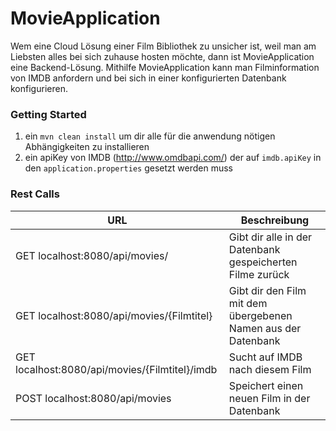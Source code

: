 # MovieApplication
Wem eine Cloud Lösung einer Film Bibliothek zu unsicher ist, weil man am Liebsten alles bei sich zuhause hosten möchte, dann ist MovieApplication eine Backend-Lösung.
Mithilfe MovieApplication kann man Filminformation von IMDB anfordern und bei sich in einer konfigurierten Datenbank konfigurieren.

### Getting Started
1. ein `mvn clean install` um dir alle für die anwendung nötigen Abhängigkeiten zu installieren
2. ein apiKey von IMDB (http://www.omdbapi.com/) der auf `imdb.apiKey` in den `application.properties` gesetzt werden muss

### Rest Calls
| URL                                            | Beschreibung                                                  |
|------------------------------------------------|---------------------------------------------------------------|
| GET localhost:8080/api/movies/                 | Gibt dir alle in der Datenbank gespeicherten Filme zurück     |
| GET localhost:8080/api/movies/{Filmtitel}      | Gibt dir den Film mit dem übergebenen Namen aus der Datenbank |
| GET localhost:8080/api/movies/{Filmtitel}/imdb | Sucht auf IMDB nach diesem Film                               |
| POST localhost:8080/api/movies                 | Speichert einen neuen Film in der Datenbank                   |
